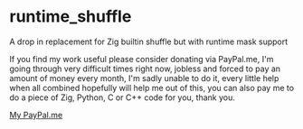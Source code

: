 # runtime_shuffle

A drop in replacement for Zig builtin shuffle but with runtime mask support

If you find my work useful please consider donating via PayPal.me, I'm going through very difficult times right now,
jobless and forced to pay an amount of money every month, I'm sadly unable to do it, every little help when all combined hopefully will help me out of this, you can also pay me to do a piece of Zig, Python, C or C++ code for you, thank you.

[My PayPal.me](https://paypal.me/esnosy?country.x=EG&locale.x=en_US)